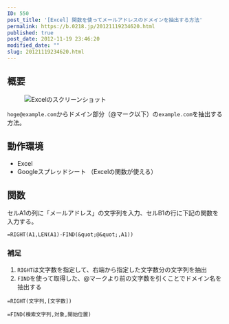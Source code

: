 ```yaml
---
ID: 550
post_title: '[Excel] 関数を使ってメールアドレスのドメインを抽出する方法'
permalink: https://b.0218.jp/20121119234620.html
published: true
post_date: 2012-11-19 23:46:20
modified_date: ""
slug: 20121119234620.html
---
```

## 概要

<figure>
<img src="https://i.imgur.com/tiqSeQC.png" alt="Excelのスクリーンショット" title="Excelを使ってメールアドレスからドメインを抽出する" />
</figure>

`hoge@example.com`からドメイン部分（@マーク以下）の`example.com`を抽出する方法。

## 動作環境

- Excel
- Googleスプレッドシート
（Excelの関数が使える）

<!--more-->

## 関数

セルA1の列に「メールアドレス」の文字列を入力、セルB1の行に下記の関数を入力する。

```
=RIGHT(A1,LEN(A1)-FIND(&quot;@&quot;,A1))
```


### 補足

1. `RIGHT`は文字数を指定して、右端から指定した文字数分の文字列を抽出
2. `FIND`を使って取得した、@マークより前の文字数を引くことでドメイン名を抽出する

```
=RIGHT(文字列,[文字数])
```

```
=FIND(検索文字列,対象,開始位置)
```